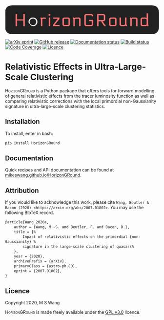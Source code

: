 ![HorizonGRound logo](
https://raw.githubusercontent.com/MikeSWang/HorizonGRound/v0.1/docs/source/_static/HorizonGRound.png)

[![arXiv eprint](
https://img.shields.io/badge/arXiv-2007.01802-important
)](https://arxiv.org/abs/2007.01802)
[![GitHub release](
https://img.shields.io/badge/release-v0.1-blue
)](https://github.com/MikeSWang/HorizonGRound/releases/v0.1)
[![Documentation status](
https://readthedocs.org/projects/horizonground/badge/?version=stable
)](https://horizonground.readthedocs.io/en/stable)
[![Build status](
https://travis-ci.com/MikeSWang/HorizonGRound.svg?branch=v0.1
)](https://travis-ci.com/MikeSWang/HorizonGRound)
[![Code Coverage](
https://img.shields.io/codecov/c/github/MikeSWang/HorizonGRound
)](https://codecov.io/gh/MikeSWang/HorizonGRound)
[![Licence](
https://img.shields.io/badge/licence-GPLv3-informational
)](https://github.com/mikeswang/HorizonGRound/tree/v0.1/LICENCE)


# Relativistic Effects in Ultra-Large-Scale Clustering

<span style="font-variant: small-caps">HorizonGRound</span> is a Python
package that offers tools for forward modelling of general relativistic
effects from the tracer luminosity function as well as comparing relativistic
corrections with the local primordial non-Gaussianity signature in
ultra-large-scale clustering statistics.


## Installation

To install, enter in bash:

```bash
pip install HorizonGRound
```


## Documentation

Quick recipes and API documentation can be found at
[mikeswang.github.io/HorizonGRound](
https://horizonground.readthedocs.io/en/stable).


## Attribution

If you would like to acknowledge this work, please cite
`Wang, Beutler & Bacon (2020) <https://arxiv.org/abs/2007.01802>`. You
may use the following BibTeX record.

    @article{Wang_2020a,
        author = {Wang, M.~S. and Beutler, F. and Bacon, D.},
        title = {%
            Impact of relativistic effects on the primordial {non-Gaussianity} %
            signature in the large-scale clustering of quasars%
        },
        year = {2020},
        archivePrefix = {arXiv},
        primaryClass = {astro-ph.CO},
        eprint = {2007.01802},
    }


## Licence

Copyright 2020, M S Wang

<span style="font-variant: small-caps">HorizonGRound</span> is made freely
available under the [GPL v3.0](https://www.gnu.org/licenses/gpl-3.0.en.html)
licence.
